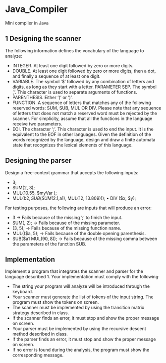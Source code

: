 # Java_Compiler
Mini compiler in Java

## 1 Designing the scannerThe following information defines the vocabulary of the language to analyze: 

- INTEGER. At least one digit followed by zero or more digits.
- DOUBLE. At least one digit followed by zero or more digits, then a dot, and finally a sequence of at least one digit.
- VARIABLE. The symbol ’$’ followed by any combination of letters and digits, as long as they start with a letter.PARAMETER SEP. The symbol ’,’. This character is used to separate arguments of functions.
- PARENTHESIS. Either ’(’ or ’)’.- FUNCTION. A sequence of letters that matches any of the following reserved words: SUM, SUB, MUL OR DIV. Please note that any sequence of letters that does not match a reserved word must be rejected by the scanner. For simplicity, assume that all the functions in the language receive two parameters.- EOI. The character ’;’. This character is used to end the input. It is the equivalent to the EOF in other languages.Given the definition of the words recognized by the language, design and draw a finite automata state that recognizes the lexical elements of this language.## Designing the parserDesign a free-context grammar that accepts the following inputs:
- 3;
- SUM(2, 3);
- MUL(10.55, $myVar );
- MUL($b2,SUB( SUM (2.1,$a1), MUL(12, 13.809))); • DIV ($x, $y);For testing purposes, the following are inputs that will produce an error:- 3 → Fails because of the missing ’;’ to finish the input.- SUM(, 2); → Fails because of the missing parameter.- (3, 5); → Fails because of the missing function name.- MUL(($a, 5); → Fails because of the double opening parenthesis.- SUB($a1 MUL(90, 8)); → Fails because of the missing comma between the parameters of the function SUB.## ImplementationImplement a program that integrates the scanner and parser for the language described 1. Your implementation must comply with the following:
- The string your program will analyze will be introduced through the keyboard.- Your scanner must generate the list of tokens of the input string. The program must show the tokens on screen.- The scanner must be implemented by using the transition matrix strategy described in class.- If the scanner finds an error, it must stop and show the proper message on screen.- Your parser must be implemented by using the recursive descent method described inclass.- If the parser finds an error, it must stop and show the proper message on screen.- If no error is found during the analysis, the program must show the corresponding message.